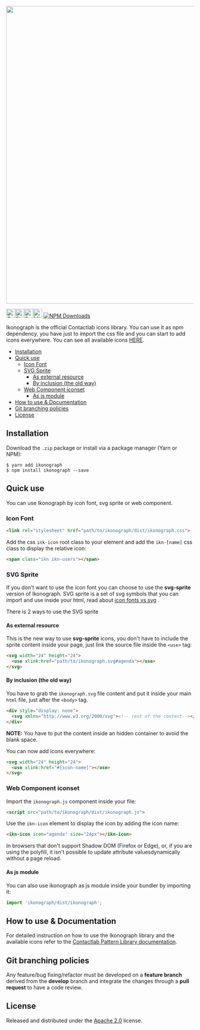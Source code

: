 <p align="center"><img src="https://i.imgur.com/9rnoZhX.gif" width="800"></p>


<img width="24px" alt="Google Chrome" src="https://cdn.rawgit.com/alrra/browser-logos/2109c114/src/chrome/chrome_48x48.png"><img width="24px" alt="Firefox" src="https://cdn.rawgit.com/alrra/browser-logos/2109c114/src/firefox/firefox_48x48.png"><img width="24px" alt="Safari" src="https://cdn.rawgit.com/alrra/browser-logos/2109c114/src/safari/safari_48x48.png" title="💩"><img width="24px" alt="Microsoft Edge" src="https://cdn.rawgit.com/alrra/browser-logos/2109c114/src/edge/edge_48x48.png" title="💩"> [![NPM Downloads](https://img.shields.io/npm/dm/ikonograph.svg)](https://npmcharts.com/compare/ikonograph?minimal=true)

Ikonograph is the official Contactlab icons library. You can use it as npm dependency, you have just to import the css file and you can start to add icons everywhere. You can see all available icons [HERE](https://ux.contactlab.com/#/design/iconography).

  - [Installation](#installation)
  - [Quick use](#quick-use)
    - [Icon Font](#icon-font)
    - [SVG Sprite](#svg-sprite)
      - [As external resource](#as-external-resource)
      - [By inclusion (the old way)](#by-inclusion-the-old-way)
    - [Web Component iconset](#web-component-iconset)
      - [As js module](#as-js-module)
  - [How to use & Documentation](#how-to-use-documentation)
  - [Git branching policies](#git-branching-policies)
  - [License](#license)

## Installation

Download the `.zip` package or install via a package manager (Yarn or NPM):

```
$ yarn add ikonograph
$ npm install ikonograph --save
```

## Quick use

You can use Ikonograph by icon font, svg sprite or web component.

### Icon Font

```html
<link rel="stylesheet" href="path/to/ikonograph/dist/ikonograph.css">
```

Add the css `ink-icon` root class to your element and add the `ikn-[name]` css class to display the relative icon:

```html
<span class="ikn ikn-users"></span>
```

### SVG Sprite
If you don't want to use the icon font you can choose to use the **svg-sprite** version of Ikonograph. SVG sprite is a set of svg symbols that you can import and use inside your html, read about [icon fonts vs svg](https://css-tricks.com/icon-fonts-vs-svg/) .

There is 2 ways to use the SVG sprite

#### As external resource

This is the new way to use **svg-sprite** icons, you don't have to include the sprite content inside your page, just link the source file inside the `<use>` tag:

```html
<svg width="24" height="24">
  <use xlink:href="path/to/ikonograph.svg#agenda"></use>
</svg>
```

#### By inclusion (the old way)
You have to grab the `ikonograph.svg` file content and put it inside your main `html` file, just after the `<body>` tag.

```html
<div style="display: none">
  <svg xmlns="http://www.w3.org/2000/svg"><!-- rest of the content--></svg>
</div>
```

**NOTE:** You have to put the content inside an hidden container to avoid the blank space.

You can now add icons everywhere:
```html
<svg width="24" height="24">
  <use xlink:href="#[icon-name]"></use>
</svg>
```

### Web Component iconset
Import the `ikonograph.js` component inside your file:
```html
<script src="path/to/ikonograph/dist/ikonograph.js">
```

Use the `ikn-icon` element to display the icon by adding the icon name:
```html
<ikn-icon icon="agenda" size="24px"></ikn-icon>
```
In browsers that don't support Shadow DOM (Firefox or Edge), or, if you are using the polyfill, it isn't possible to update attribute values ​​dynamically without a page reload.

#### As js module
You can also use ikonograph as js module inside your bundler by importing it:
```js
import 'ikonograph/dist/ikonograph';
```

## How to use & Documentation
For detailed instruction on how to use the Ikonograph library and the available icons refer to the [Contactlab Pattern Library documentation](https://ux.contactlab.com/#/design/iconography).

## Git branching policies
Any feature/bug fixing/refactor must be developed on a **feature branch** derived from the **develop** branch and integrate the changes through a **pull request** to have a code review.

## License
Released and distributed under the [Apache 2.0](LICENSE) license.
